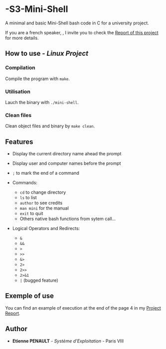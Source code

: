# -S3-Mini-Shell
A minimal and basic Mini-Shell bash code in C for a university project.


If you are a french speaker, , I invite you to check the [Report of this project](https://github.com/3t13nn3/-S3-Mini-Shell/blob/master/Rapport/Rapport_mini_shell.pdf) for more details.

## How to use - *Linux Project*

### Compilation

Compile the program with ```make```.

### Utilisation

Lauch the binary with ```./mini-shell```.

### Clean files

Clean object files and binary by ```make clean```.
  
## Features

- Display the current directory name ahead the prompt

- Display user and computer names before the prompt

- ```;``` to mark the end of a command

- Commands:
  * ```cd``` to change directory
  * ```ls``` to list
  * ```author``` to see credits
  * ```man mini``` for the manual
  * ```exit``` to quit
  * Others native bash functions from sytem call...
  
- Logical Operators and Redirects:
  * ```&```
  * ```&&```
  * ```>```
  * ```>>```
  * ```&>```
  * ```2>```
  * ```2>>```
  * ```2>&1```
  * ```|``` (bugged feature)
    
## Exemple of use

You can find an example of execution at the end of the page 4 in my [Project Report](https://github.com/3t13nn3/-S3-Mini-Shell/blob/master/Rapport/Rapport_mini_shell.pdf).
  
## Author

* **Etienne PENAULT** - *Système d'Exploitation* - Paris VIII
